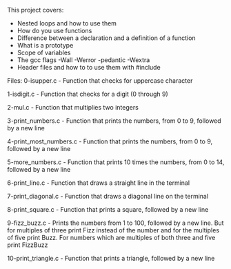This project covers:
* Nested loops and how to use them
* How do you use functions
* Difference between a declaration and a definition of a function
* What is a prototype
* Scope of variables
* The gcc flags -Wall -Werror -pedantic -Wextra
* Header files and how to to use them with #include

Files:
0-isupper.c - Function that checks for uppercase character

1-isdigit.c - Function that checks for a digit (0 through 9)

2-mul.c - Function that multiplies two integers

3-print\_numbers.c - Function that prints the numbers, from 0 to 9, followed by a new line

4-print\_most\_numbers.c - Function that prints the numbers, from 0 to 9, followed by a new line

5-more\_numbers.c - Function that prints 10 times the numbers, from 0 to 14, followed by a new line

6-print\_line.c - Function that draws a straight line in the terminal

7-print\_diagonal.c - Function that draws a diagonal line on the terminal

8-print\_square.c - Function that prints a square, followed by a new line

9-fizz\_buzz.c - Prints the numbers from 1 to 100, followed by a new line. But for multiples of three print Fizz instead of the number and for the multiples of five print Buzz. For numbers which are multiples of both three and five print FizzBuzz

10-print\_triangle.c - Function that prints a triangle, followed by a new line
